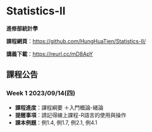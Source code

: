 # Statistics-II
**進修部統計學**

**課程網頁**：https://github.com/HungHuaTien/Statistics-II/

**講義下載**：https://reurl.cc/mD8ApY

## 課程公告

### Week 1 2023/09/14(四)
- **課程進度**：課程綱要 ＋入門概論-緒論
- **提醒事項**：請記得線上課程-R語言的使用與操作
- **課本例題**：例1.4, 例1.7, 例2.1, 例4.1
